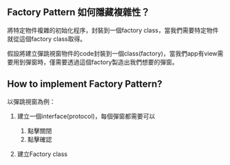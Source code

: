 
## Factory Pattern 如何隱藏複雜性？

將特定物件複雜的初始化程序，封裝到一個factory class，當我們需要特定物件就從這個factory class取得。

假設將建立彈跳視窗物件的code封裝到一個class(factory)，當我們app有view需要用到彈窗時，僅需要透過這個factory製造出我們想要的彈窗。

## How to implement Factory Pattern?

以彈跳視窗為例：

1. 建立一個interface(protocol)，每個彈窗都需要可以
   1. 點擊關閉
   2. 點擊確認

2. 建立Factory class